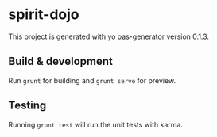 # spirit-dojo

This project is generated with [yo oas-generator](https://github.com/fabianLeon/oas)
version 0.1.3.

## Build & development

Run `grunt` for building and `grunt serve` for preview.

## Testing

Running `grunt test` will run the unit tests with karma.
